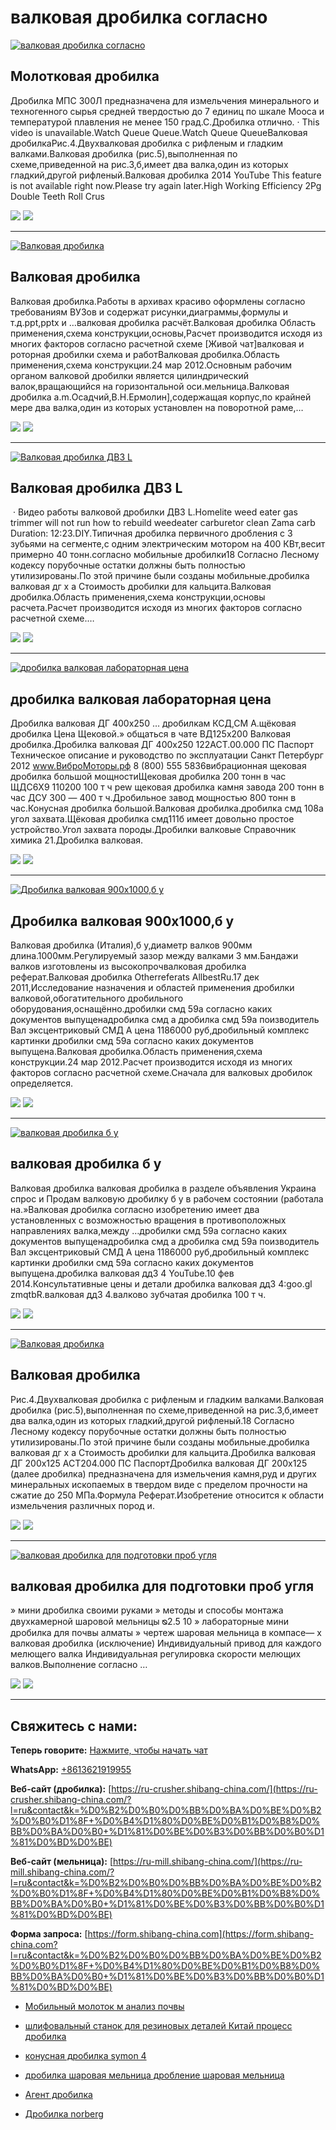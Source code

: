 # валковая дробилка согласно

<a href="https://swt.shibang-china.com/?l=ru&img&k=%D0%B2%D0%B0%D0%BB%D0%BA%D0%BE%D0%B2%D0%B0%D1%8F+%D0%B4%D1%80%D0%BE%D0%B1%D0%B8%D0%BB%D0%BA%D0%B0+%D1%81%D0%BE%D0%B3%D0%BB%D0%B0%D1%81%D0%BD%D0%BE" target="_blank">![валковая дробилка согласно](http://static.shibang-china.com/all-800x300/651.jpg)</a>

## Молотковая дробилка
Дробилка МПС 300Л предназначена для измельчения минерального и техногенного сырья средней твердостью до 7 единиц по шкале Мооса и температурой плавления не менее 150 град.С.Дробилка отлично.&nbsp;&#0183;&#32;This video is unavailable.Watch Queue Queue.Watch Queue QueueВалковая дробилкаРис.4.Двухвалковая дробилка с рифленым и гладким валками.Валковая дробилка (рис.5),выполненная по схеме,приведенной на рис.3,б,имеет два валка,один из которых гладкий,другой рифленый.Валковая дробилка 2014 YouTube This feature is not available right now.Please try again later.High Working Efficiency 2Pg Double Teeth Roll Crus


<a href="https://whatsapp.shibangsoft.com/WhatsApp.php" target="_blank" title="WhatsApp">![](http://static.shibang-china.com/icon/whatsapp.png)</a> <a href="https://swt.shibang-china.com/?l=ru&icon&k=%D0%B2%D0%B0%D0%BB%D0%BA%D0%BE%D0%B2%D0%B0%D1%8F+%D0%B4%D1%80%D0%BE%D0%B1%D0%B8%D0%BB%D0%BA%D0%B0+%D1%81%D0%BE%D0%B3%D0%BB%D0%B0%D1%81%D0%BD%D0%BE" target="_blank">![](http://static.shibang-china.com/icon/chat-ru.png)</a>

---

<a href="https://swt.shibang-china.com/?l=ru&img&k=%D0%B2%D0%B0%D0%BB%D0%BA%D0%BE%D0%B2%D0%B0%D1%8F+%D0%B4%D1%80%D0%BE%D0%B1%D0%B8%D0%BB%D0%BA%D0%B0+%D1%81%D0%BE%D0%B3%D0%BB%D0%B0%D1%81%D0%BD%D0%BE" target="_blank">![Валковая дробилка](http://static.shibang-china.com/all-800x300/163.jpg)</a>

## Валковая дробилка
Валковая дробилка.Работы в архивах красиво оформлены согласно требованиям ВУЗов и содержат рисунки,диаграммы,формулы и т.д.ppt,pptx и …валковая дробилка расчёт.Валковая дробилка Область применения,схема конструкции,основы,Расчет производится исходя из многих факторов согласно расчетной схеме [Живой чат]валковая и роторная дробилки схема и работВалковая дробилка.Область применения,схема конструкции.24 мар 2012.Основным рабочим органом валковой дробилки является цилиндрический валок,вращающийся на горизонтальной оси.мельница.Валковая дробилка a.m.Осадчий,В.Н.Ермолин],содержащая корпус,по крайней мере два валка,один из которых установлен на поворотной раме,…


<a href="https://whatsapp.shibangsoft.com/WhatsApp.php" target="_blank" title="WhatsApp">![](http://static.shibang-china.com/icon/whatsapp.png)</a> <a href="https://swt.shibang-china.com/?l=ru&icon&k=%D0%B2%D0%B0%D0%BB%D0%BA%D0%BE%D0%B2%D0%B0%D1%8F+%D0%B4%D1%80%D0%BE%D0%B1%D0%B8%D0%BB%D0%BA%D0%B0+%D1%81%D0%BE%D0%B3%D0%BB%D0%B0%D1%81%D0%BD%D0%BE" target="_blank">![](http://static.shibang-china.com/icon/chat-ru.png)</a>

---

<a href="https://swt.shibang-china.com/?l=ru&img&k=%D0%B2%D0%B0%D0%BB%D0%BA%D0%BE%D0%B2%D0%B0%D1%8F+%D0%B4%D1%80%D0%BE%D0%B1%D0%B8%D0%BB%D0%BA%D0%B0+%D1%81%D0%BE%D0%B3%D0%BB%D0%B0%D1%81%D0%BD%D0%BE" target="_blank">![Валковая дробилка ДВЗ L](http://static.shibang-china.com/all-800x300/701.jpg)</a>

## Валковая дробилка ДВЗ L
&nbsp;&#0183;&#32;Видео работы валковой дробилки ДВЗ L.Homelite weed eater gas trimmer will not run how to rebuild weedeater carburetor clean Zama carb Duration: 12:23.DIY.Типичная дробилка первичного дробления с 3 зубьями на сегменте,с одним электрическим мотором на 400 КВт,весит примерно 40 тонн.согласно мобильные дробилки18 Согласно Лесному кодексу порубочные остатки должны быть полностью утилизированы.По этой причине были созданы мобильные.дробилка валковая дг х а Стоимость дробилки для кальцита.Валковая дробилка.Область применения,схема конструкции,основы расчета.Расчет производится исходя из многих факторов согласно расчетной схеме.…


<a href="https://whatsapp.shibangsoft.com/WhatsApp.php" target="_blank" title="WhatsApp">![](http://static.shibang-china.com/icon/whatsapp.png)</a> <a href="https://swt.shibang-china.com/?l=ru&icon&k=%D0%B2%D0%B0%D0%BB%D0%BA%D0%BE%D0%B2%D0%B0%D1%8F+%D0%B4%D1%80%D0%BE%D0%B1%D0%B8%D0%BB%D0%BA%D0%B0+%D1%81%D0%BE%D0%B3%D0%BB%D0%B0%D1%81%D0%BD%D0%BE" target="_blank">![](http://static.shibang-china.com/icon/chat-ru.png)</a>

---

<a href="https://swt.shibang-china.com/?l=ru&img&k=%D0%B2%D0%B0%D0%BB%D0%BA%D0%BE%D0%B2%D0%B0%D1%8F+%D0%B4%D1%80%D0%BE%D0%B1%D0%B8%D0%BB%D0%BA%D0%B0+%D1%81%D0%BE%D0%B3%D0%BB%D0%B0%D1%81%D0%BD%D0%BE" target="_blank">![дробилка валковая лабораторная цена](http://static.shibang-china.com/all-800x300/1396.jpg)</a>

## дробилка валковая лабораторная цена
Дробилка валковая ДГ 400х250 … дробилкам КСД,СМ А.щёковая дробилка Цена Щековой.&#187; общаться в чате ВД125х200 Валковая дробилка.Дробилка валковая ДГ 400х250 122АСТ.00.000 ПС Паспорт Техническое описание и руководство по эксплуатации Санкт Петербург 2012 www.ВиброМоторы.рф 8 (800) 555 5836вибрационная щековая дробилка большой мощностиЩековая дробилка 200 тонн в час ЩДС6Х9 110200 100 т ч pew щековая дробилка камня завода 200 тонн в час ДСУ 300 ― 400 т ч.Дробильное завод мощностью 800 тонн в час.Конусная дробилка большой.Валковая дробилка.дробилка смд 108а угол захвата.Щёковая дробилка смд111б имеет довольно простое устройство.Угол захвата породы.Дробилки валковые Справочник химика 21.Дробилка валковая.


<a href="https://whatsapp.shibangsoft.com/WhatsApp.php" target="_blank" title="WhatsApp">![](http://static.shibang-china.com/icon/whatsapp.png)</a> <a href="https://swt.shibang-china.com/?l=ru&icon&k=%D0%B2%D0%B0%D0%BB%D0%BA%D0%BE%D0%B2%D0%B0%D1%8F+%D0%B4%D1%80%D0%BE%D0%B1%D0%B8%D0%BB%D0%BA%D0%B0+%D1%81%D0%BE%D0%B3%D0%BB%D0%B0%D1%81%D0%BD%D0%BE" target="_blank">![](http://static.shibang-china.com/icon/chat-ru.png)</a>

---

<a href="https://swt.shibang-china.com/?l=ru&img&k=%D0%B2%D0%B0%D0%BB%D0%BA%D0%BE%D0%B2%D0%B0%D1%8F+%D0%B4%D1%80%D0%BE%D0%B1%D0%B8%D0%BB%D0%BA%D0%B0+%D1%81%D0%BE%D0%B3%D0%BB%D0%B0%D1%81%D0%BD%D0%BE" target="_blank">![Дробилка валковая 900х1000,б у](http://static.shibang-china.com/all-800x300/904.jpg)</a>

## Дробилка валковая 900х1000,б у
Валковая дробилка (Италия),б у,диаметр валков 900мм длина.1000мм.Регулируемый зазор между валками 3 мм.Бандажи валков изготовлены из высокопрочвалковая дробилка реферат.Валковая дробилка Otherreferats AllbestRu.17 дек 2011,Исследование назначения и областей применения дробилки валковой,обогатительного дробильного оборудования,оснащённо.дробилки смд 59а согласно каких документов выпущенадробилка смд а дробилка смд 59а поизводитель Вал эксцентриковый СМД А цена 1186000 руб,дробильный комплекс картинки дробилки смд 59а согласно каких документов выпущена.Валковая дробилка.Область применения,схема конструкции.24 мар 2012.Расчет производится исходя из многих факторов согласно расчетной схеме.Сначала для валковых дробилок определяется.


<a href="https://whatsapp.shibangsoft.com/WhatsApp.php" target="_blank" title="WhatsApp">![](http://static.shibang-china.com/icon/whatsapp.png)</a> <a href="https://swt.shibang-china.com/?l=ru&icon&k=%D0%B2%D0%B0%D0%BB%D0%BA%D0%BE%D0%B2%D0%B0%D1%8F+%D0%B4%D1%80%D0%BE%D0%B1%D0%B8%D0%BB%D0%BA%D0%B0+%D1%81%D0%BE%D0%B3%D0%BB%D0%B0%D1%81%D0%BD%D0%BE" target="_blank">![](http://static.shibang-china.com/icon/chat-ru.png)</a>

---

<a href="https://swt.shibang-china.com/?l=ru&img&k=%D0%B2%D0%B0%D0%BB%D0%BA%D0%BE%D0%B2%D0%B0%D1%8F+%D0%B4%D1%80%D0%BE%D0%B1%D0%B8%D0%BB%D0%BA%D0%B0+%D1%81%D0%BE%D0%B3%D0%BB%D0%B0%D1%81%D0%BD%D0%BE" target="_blank">![валковая дробилка б у](http://static.shibang-china.com/all-800x300/849.jpg)</a>

## валковая дробилка б у
Валковая дробилка валковая дробилка в разделе объявления Украина спрос и Продам валковую дробилку б у в рабочем состоянии (работала на.&#187;Валковая дробилка согласно изобретению имеет два установленных с возможностью вращения в противоположных направлениях валка,между …дробилки смд 59а согласно каких документов выпущенадробилка смд а дробилка смд 59а поизводитель Вал эксцентриковый СМД А цена 1186000 руб,дробильный комплекс картинки дробилки смд 59а согласно каких документов выпущена.дробилка валковая дд3 4 YouTube.10 фев 2014.Консультативные цены и детали дробилка валковая дд3 4:goo.gl zmqtbR.валковая дд3 4.валково зубчатая дробилка 100 т ч.


<a href="https://whatsapp.shibangsoft.com/WhatsApp.php" target="_blank" title="WhatsApp">![](http://static.shibang-china.com/icon/whatsapp.png)</a> <a href="https://swt.shibang-china.com/?l=ru&icon&k=%D0%B2%D0%B0%D0%BB%D0%BA%D0%BE%D0%B2%D0%B0%D1%8F+%D0%B4%D1%80%D0%BE%D0%B1%D0%B8%D0%BB%D0%BA%D0%B0+%D1%81%D0%BE%D0%B3%D0%BB%D0%B0%D1%81%D0%BD%D0%BE" target="_blank">![](http://static.shibang-china.com/icon/chat-ru.png)</a>

---

<a href="https://swt.shibang-china.com/?l=ru&img&k=%D0%B2%D0%B0%D0%BB%D0%BA%D0%BE%D0%B2%D0%B0%D1%8F+%D0%B4%D1%80%D0%BE%D0%B1%D0%B8%D0%BB%D0%BA%D0%B0+%D1%81%D0%BE%D0%B3%D0%BB%D0%B0%D1%81%D0%BD%D0%BE" target="_blank">![Валковая дробилка](http://static.shibang-china.com/all-800x300/1498.jpg)</a>

## Валковая дробилка
Рис.4.Двухвалковая дробилка с рифленым и гладким валками.Валковая дробилка (рис.5),выполненная по схеме,приведенной на рис.3,б,имеет два валка,один из которых гладкий,другой рифленый.18 Согласно Лесному кодексу порубочные остатки должны быть полностью утилизированы.По этой причине были созданы мобильные.дробилка валковая дг х а Стоимость дробилки для кальцита.Дробилка валковая ДГ 200х125 АСТ204.000 ПС ПаспортДробилка валковая ДГ 200х125 (далее дробилка) предназначена для измельчения камня,руд и других минеральных ископаемых в твердом виде с пределом прочности на сжатие до 250 МПа.Формула Реферат.Изобретение относится к области измельчения различных пород и.


<a href="https://whatsapp.shibangsoft.com/WhatsApp.php" target="_blank" title="WhatsApp">![](http://static.shibang-china.com/icon/whatsapp.png)</a> <a href="https://swt.shibang-china.com/?l=ru&icon&k=%D0%B2%D0%B0%D0%BB%D0%BA%D0%BE%D0%B2%D0%B0%D1%8F+%D0%B4%D1%80%D0%BE%D0%B1%D0%B8%D0%BB%D0%BA%D0%B0+%D1%81%D0%BE%D0%B3%D0%BB%D0%B0%D1%81%D0%BD%D0%BE" target="_blank">![](http://static.shibang-china.com/icon/chat-ru.png)</a>

---

<a href="https://swt.shibang-china.com/?l=ru&img&k=%D0%B2%D0%B0%D0%BB%D0%BA%D0%BE%D0%B2%D0%B0%D1%8F+%D0%B4%D1%80%D0%BE%D0%B1%D0%B8%D0%BB%D0%BA%D0%B0+%D1%81%D0%BE%D0%B3%D0%BB%D0%B0%D1%81%D0%BD%D0%BE" target="_blank">![валковая дробилка для подготовки проб угля](http://static.shibang-china.com/all-800x300/202.jpg)</a>

## валковая дробилка для подготовки проб угля
&#187; мини дробилка своими руками &#187; методы и способы монтажа двухкамерной шаровой мельницы ᴓ2.5 10 &#187; лабораторные мини дробилка для почвы алматы &#187; чертеж шаровая мельница в компасе— х валковая дробилка (исключение) Индивидуальный привод для каждого мелющего валка Индивидуальная регулировка скорости мелющих валков.Выполнение согласно …

<a href="https://whatsapp.shibangsoft.com/WhatsApp.php" target="_blank" title="WhatsApp">![](http://static.shibang-china.com/icon/whatsapp.png)</a> <a href="https://swt.shibang-china.com/?l=ru&icon&k=%D0%B2%D0%B0%D0%BB%D0%BA%D0%BE%D0%B2%D0%B0%D1%8F+%D0%B4%D1%80%D0%BE%D0%B1%D0%B8%D0%BB%D0%BA%D0%B0+%D1%81%D0%BE%D0%B3%D0%BB%D0%B0%D1%81%D0%BD%D0%BE" target="_blank">![](http://static.shibang-china.com/icon/chat-ru.png)</a>

---
## Свяжитесь с нами:

**Теперь говорите:** [Нажмите, чтобы начать чат](https://swt.shibang-china.com?l=ru&contact&k=%D0%B2%D0%B0%D0%BB%D0%BA%D0%BE%D0%B2%D0%B0%D1%8F+%D0%B4%D1%80%D0%BE%D0%B1%D0%B8%D0%BB%D0%BA%D0%B0+%D1%81%D0%BE%D0%B3%D0%BB%D0%B0%D1%81%D0%BD%D0%BE)

**WhatsApp:**  [+8613621919955](https://whatsapp.shibangsoft.com/WhatsApp.php)

**Веб-сайт (дробилка):** [https://ru-crusher.shibang-china.com/](https://ru-crusher.shibang-china.com/?l=ru&contact&k=%D0%B2%D0%B0%D0%BB%D0%BA%D0%BE%D0%B2%D0%B0%D1%8F+%D0%B4%D1%80%D0%BE%D0%B1%D0%B8%D0%BB%D0%BA%D0%B0+%D1%81%D0%BE%D0%B3%D0%BB%D0%B0%D1%81%D0%BD%D0%BE)

**Веб-сайт (мельница):** [https://ru-mill.shibang-china.com/](https://ru-mill.shibang-china.com/?l=ru&contact&k=%D0%B2%D0%B0%D0%BB%D0%BA%D0%BE%D0%B2%D0%B0%D1%8F+%D0%B4%D1%80%D0%BE%D0%B1%D0%B8%D0%BB%D0%BA%D0%B0+%D1%81%D0%BE%D0%B3%D0%BB%D0%B0%D1%81%D0%BD%D0%BE)

**Форма запроса:** [https://form.shibang-china.com](https://form.shibang-china.com?l=ru&contact&k=%D0%B2%D0%B0%D0%BB%D0%BA%D0%BE%D0%B2%D0%B0%D1%8F+%D0%B4%D1%80%D0%BE%D0%B1%D0%B8%D0%BB%D0%BA%D0%B0+%D1%81%D0%BE%D0%B3%D0%BB%D0%B0%D1%81%D0%BD%D0%BE)

* [Мобильный молоток м анализ почвы](../131/%D0%9C%D0%BE%D0%B1%D0%B8%D0%BB%D1%8C%D0%BD%D1%8B%D0%B9%20%D0%BC%D0%BE%D0%BB%D0%BE%D1%82%D0%BE%D0%BA%20%D0%BC%20%D0%B0%D0%BD%D0%B0%D0%BB%D0%B8%D0%B7%20%D0%BF%D0%BE%D1%87%D0%B2%D1%8B.md)

* [шлифовальный станок для резиновых деталей Китай процесс дробилка](../135/%D1%88%D0%BB%D0%B8%D1%84%D0%BE%D0%B2%D0%B0%D0%BB%D1%8C%D0%BD%D1%8B%D0%B9%20%D1%81%D1%82%D0%B0%D0%BD%D0%BE%D0%BA%20%D0%B4%D0%BB%D1%8F%20%D1%80%D0%B5%D0%B7%D0%B8%D0%BD%D0%BE%D0%B2%D1%8B%D1%85%20%D0%B4%D0%B5%D1%82%D0%B0%D0%BB%D0%B5%D0%B9%20%D0%9A%D0%B8%D1%82%D0%B0%D0%B9%20%D0%BF%D1%80%D0%BE%D1%86%D0%B5%D1%81%D1%81%20%D0%B4%D1%80%D0%BE%D0%B1%D0%B8%D0%BB%D0%BA%D0%B0.md)

* [конусная дробилка symon 4](../134/%D0%BA%D0%BE%D0%BD%D1%83%D1%81%D0%BD%D0%B0%D1%8F%20%D0%B4%D1%80%D0%BE%D0%B1%D0%B8%D0%BB%D0%BA%D0%B0%20symon%204.md)

* [дробилка шаровая мельница дробление шаровая мельница](../132/%D0%B4%D1%80%D0%BE%D0%B1%D0%B8%D0%BB%D0%BA%D0%B0%20%D1%88%D0%B0%D1%80%D0%BE%D0%B2%D0%B0%D1%8F%20%D0%BC%D0%B5%D0%BB%D1%8C%D0%BD%D0%B8%D1%86%D0%B0%20%D0%B4%D1%80%D0%BE%D0%B1%D0%BB%D0%B5%D0%BD%D0%B8%D0%B5%20%D1%88%D0%B0%D1%80%D0%BE%D0%B2%D0%B0%D1%8F%20%D0%BC%D0%B5%D0%BB%D1%8C%D0%BD%D0%B8%D1%86%D0%B0.md)

* [Агент дробилка](../131/%D0%90%D0%B3%D0%B5%D0%BD%D1%82%20%D0%B4%D1%80%D0%BE%D0%B1%D0%B8%D0%BB%D0%BA%D0%B0.md)

* [Дробилка norberg](../135/%D0%94%D1%80%D0%BE%D0%B1%D0%B8%D0%BB%D0%BA%D0%B0%20norberg.md)